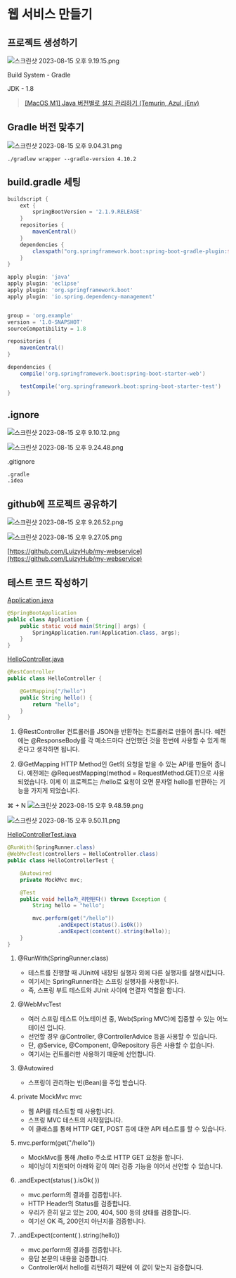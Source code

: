 # 웹 서비스 만들기

## 프로젝트 생성하기
![스크린샷 2023-08-15 오후 9.19.15.png](image%2F%EC%8A%A4%ED%81%AC%EB%A6%B0%EC%83%B7%202023-08-15%20%EC%98%A4%ED%9B%84%209.19.15.png)

Build System - Gradle

JDK - 1.8
> [[MacOS M1] Java 버전별로 설치 관리하기 (Temurin, Azul, jEnv)](https://code-l.tistory.com/4)

## Gradle 버전 맞추기

![스크린샷 2023-08-15 오후 9.04.31.png](image%2F%EC%8A%A4%ED%81%AC%EB%A6%B0%EC%83%B7%202023-08-15%20%EC%98%A4%ED%9B%84%209.04.31.png)

```shell
./gradlew wrapper --gradle-version 4.10.2
```

## build.gradle 세팅

```gradle
buildscript {
    ext {
        springBootVersion = '2.1.9.RELEASE'
    }
    repositories {
        mavenCentral()
    }
    dependencies {
        classpath("org.springframework.boot:spring-boot-gradle-plugin:${springBootVersion}")
    }
}

apply plugin: 'java'
apply plugin: 'eclipse'
apply plugin: 'org.springframework.boot'
apply plugin: 'io.spring.dependency-management'


group = 'org.example'
version = '1.0-SNAPSHOT'
sourceCompatibility = 1.8

repositories {
    mavenCentral()
}

dependencies {
    compile('org.springframework.boot:spring-boot-starter-web')

    testCompile('org.springframework.boot:spring-boot-starter-test')
}
```

## .ignore

![스크린샷 2023-08-15 오후 9.10.12.png](image%2F%EC%8A%A4%ED%81%AC%EB%A6%B0%EC%83%B7%202023-08-15%20%EC%98%A4%ED%9B%84%209.10.12.png)

![스크린샷 2023-08-15 오후 9.24.48.png](image%2F%EC%8A%A4%ED%81%AC%EB%A6%B0%EC%83%B7%202023-08-15%20%EC%98%A4%ED%9B%84%209.24.48.png)

.gitignore
```.gitignore
.gradle
.idea
```

## github에 프로젝트 공유하기

![스크린샷 2023-08-15 오후 9.26.52.png](image%2F%EC%8A%A4%ED%81%AC%EB%A6%B0%EC%83%B7%202023-08-15%20%EC%98%A4%ED%9B%84%209.26.52.png)

![스크린샷 2023-08-15 오후 9.27.05.png](image%2F%EC%8A%A4%ED%81%AC%EB%A6%B0%EC%83%B7%202023-08-15%20%EC%98%A4%ED%9B%84%209.27.05.png)

[https://github.com/LuizyHub/my-webservice](https://github.com/LuizyHub/my-webservice)

## 테스트 코드 작성하기

[Application.java](src/main/java/springboot/Application.java)
```java
@SpringBootApplication
public class Application {
    public static void main(String[] args) {
        SpringApplication.run(Application.class, args);
    }
}
```

[HelloController.java](src/main/java/springboot/web/HelloController.java)
```java
@RestController
public class HelloController {

    @GetMapping("/hello")
    public String hello() {
        return "hello";
    }
}
```
1. @RestController	컨트롤러를 JSON을 반환하는 컨트롤러로 만들어 줍니다.	
예전에는 @ResponseBody를 각 메소드마다 선언했던 것을 한번에 사용할 수 있게 해준다고 생각하면 됩니다.

2. @GetMapping	HTTP Method인 Get의 요청을 받을 수 있는 API를 만들어 줍니다.
예전에는 @RequestMapping(method = RequestMethod.GET)으로 사용되었습니다. 이제 이 프로젝트는 /hello로 요청이 오면 문자열 hello를 반환하는 기능을 가지게 되었습니다.

⌘ + N
![스크린샷 2023-08-15 오후 9.48.59.png](image%2F%EC%8A%A4%ED%81%AC%EB%A6%B0%EC%83%B7%202023-08-15%20%EC%98%A4%ED%9B%84%209.48.59.png)

![스크린샷 2023-08-15 오후 9.50.11.png](image%2F%EC%8A%A4%ED%81%AC%EB%A6%B0%EC%83%B7%202023-08-15%20%EC%98%A4%ED%9B%84%209.50.11.png)

[HelloControllerTest.java](src/test/java/springboot/web/HelloControllerTest.java)

```java
@RunWith(SpringRunner.class)
@WebMvcTest(controllers = HelloController.class)
public class HelloControllerTest {

    @Autowired
    private MockMvc mvc;

    @Test
    public void hello가_리턴된다() throws Exception {
        String hello = "hello";

        mvc.perform(get("/hello"))
                .andExpect(status().isOk())
                .andExpect(content().string(hello));
    }
}
```

1. @RunWith(SpringRunner.class)	
   - 테스트를 진행할 때 JUnit에 내장된 실행자 외에 다른 실행자를 실행시킵니다.	
   - 여기서는 SpringRunner라는 스프링 실행자를 사용합니다. 
   - 즉, 스프링 부트 테스트와 JUnit 사이에 연결자 역할을 합니다. 

2. @WebMvcTest	
   - 여러 스프링 테스트 어노테이션 중, Web(Spring MVC)에 집중할 수 있는 어노테이션 입니다.	
   - 선언할 경우 @Controller, @ControllerAdvice 등을 사용할 수 있습니다.	
   - 단, @Service, @Component, @Repository 등은 사용할 수 없습니다.	
   - 여기서는 컨트롤러만 사용하기 때문에 선언합니다.

3. @Autowired
   - 스프링이 관리하는 빈(Bean)을 주입 받습니다. 

4. private MockMvc mvc	
   - 웹 API를 테스트할 때 사용합니다.	
   - 스프링 MVC 테스트의 시작점입니다.	
   - 이 클래스를 통해 HTTP GET, POST 등에 대한 API 테스트를 할 수 있습니다. 

5. mvc.perform(get("/hello"))
   - MockMvc를 통해 /hello 주소로 HTTP GET 요청을 합니다.	
   - 체이닝이 지원되어 아래와 같이 여러 검증 기능을 이어서 선언할 수 있습니다. 

6. .andExpect(status( ).isOk( ))	
   - mvc.perform의 결과를 검증합니다.	
   - HTTP Header의 Status를 검증합니다.	
   - 우리가 흔히 알고 있는 200, 404, 500 등의 상태를 검증합니다.	
   - 여기선 OK 즉, 200인지 아닌지를 검증합니다.

5. .andExpect(content( ).string(hello))	
   - mvc.perform의 결과를 검증합니다.	
   - 응답 본문의 내용을 검증합니다.	
   - Controller에서 hello를 리턴하기 때문에 이 값이 맞는지 검증합니다.